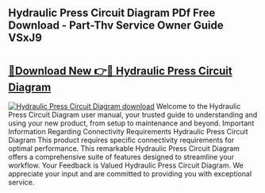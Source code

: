 ## Hydraulic Press Circuit Diagram PDf Free Download - Part-Thv Service Owner Guide VSxJ9

# <h2><a href="http://dfo8an.blite.top/?on=Hydraulic+Press+Circuit+Diagram">🔗Download New 👉🔴 Hydraulic Press Circuit Diagram</a></h2>

[![Hydraulic Press Circuit Diagram download](https://i.imgur.com/lujVjoI.png)](http://dfo8an.blite.top/?on=Hydraulic+Press+Circuit+Diagram)
Welcome to the Hydraulic Press Circuit Diagram user manual, your trusted guide to understanding and using your new product, from setup to maintenance and beyond. Important Information Regarding Connectivity Requirements Hydraulic Press Circuit Diagram This product requires specific connectivity requirements for optimal performance. This remarkable Hydraulic Press Circuit Diagram offers a comprehensive suite of features designed to streamline your workflow. Your Feedback is Valued Hydraulic Press Circuit Diagram. We appreciate your input and are committed to providing you with exceptional service.
